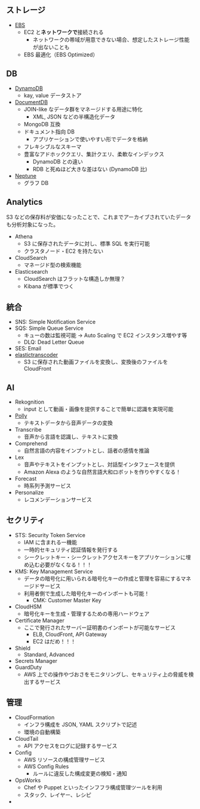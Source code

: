 ## ストレージ

- [EBS](https://aws.amazon.com/jp/ebs/)
  - EC2 と**ネットワークで**接続される
    - ネットワークの帯域が用意できない場合、想定したストレージ性能が出ないことも
  - EBS 最適化（EBS Optimized）

## DB

- [DynamoDB](https://aws.amazon.com/jp/dynamodb/)
  - kay, value データストア
- [DocumentDB](https://aws.amazon.com/jp/documentdb/)
  - JOIN-like なデータ群をマネージドする用途に特化
    - XML, JSON などの半構造化データ
  - MongoDB 互換
  - ドキュメント指向 DB
    - アプリケーションで使いやすい形でデータを格納
  - フレキシブルなスキーマ
  - 豊富なアドホッククエリ、集計クエリ、柔軟なインデックス
    - DynamoDB との違い
    - RDB と死ぬほど大きな差はない (DynamoDB 比)
- [Neptune](https://aws.amazon.com/jp/neptune/)
  - グラフ DB

## Analytics

S3 などの保存料が安価になったことで、これまでアーカイブされていたデータも分析対象になった。

- Athena
  - S3 に保存されたデータに対し、標準 SQL を実行可能
  - クラスタノード・EC2 を持たない
- CloudSearch
  - マネージド型の検索機能
- Elasticsearch
  - CloudSearch はフラットな構造しか無理？
  - Kibana が標準でつく

## 統合

- SNS: Simple Notification Service
- SQS: Simple Queue Service
  - キューの数は監視可能 → Auto Scaling で EC2 インスタンス増やす等
  - DLQ: Dead Letter Queue
- SES: Email
- [elastictranscoder](https://aws.amazon.com/jp/elastictranscoder/)
  - S3 に保存された動画ファイルを変換し、変換後のファイルを CloudFront

## AI

- Rekognition
  - input として動画・画像を提供することで簡単に認識を実現可能
- [Polly](https://aws.amazon.com/jp/polly/)
  - テキストデータから音声データの変換
- Transcribe
  - 音声から言語を認識し、テキストに変換
- Comprehend
  - 自然言語の内容をインプットとし、話者の感情を推論
- Lex
  - 音声やテキストをインプットとし、対話型インタフェースを提供
  - Amazon Alexa のような自然言語大和ロボットを作りやすくなる！
- Forecast
  - 時系列予測サービス
- Personalize
  - レコメンデーションサービス

## セクリティ

- STS: Security Token Service
  - IAM に含まれる一機能
  - 一時的セキュリティ認証情報を発行する
  - シークレットキー・シークレットアクセスキーをアプリケーションに埋め込む必要がなくなる！！！
- KMS: Key Management Service
  - データの暗号化に用いられる暗号化キーの作成と管理を容易にするマネージドサービス
  - 利用者側で生成した暗号化キーのインポートも可能！
    - CMK: Customer Master Key
- CloudHSM
  - 暗号化キーを生成・管理するための専用ハードウェア
- Certificate Manager
  - ここで発行されたサーバー証明書のインポートが可能なサービス
    - ELB, CloudFront, API Gateway
    - EC2 はだめ！！！
- Shield
  - Standard, Advanced
- Secrets Manager
- GuardDuty
  - AWS 上での操作やづおさをモニタリングし、セキュリティ上の脅威を検出するサービス

## 管理

- CloudFormation
  - インフラ構成を JSON, YAML スクリプトで記述
  - 環境の自動構築
- CloudTail
  - API アクセスをログに記録するサービス
- Config
  - AWS リソースの構成管理サービス
  - AWS Config Rules
    - ルールに違反した構成変更の検知・通知
- OpsWorks
  - Chef や Puppet といったインフフラ構成管理ツールを利用
  - スタック、レイヤー、レシピ
-

